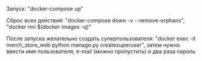 Запуск:
"docker-compose up"

Сброс всех действий:
"docker-compose down -v --remove-orphans",
"docker rmi $(docker images -q)"

После запуска желательно создать суперпользователя:
"docker exec -it merch_store_web python manage.py createsuperuser",
затем нужно ввести имя пользователя, e-mail (можно пропустить) и два раза пароль
